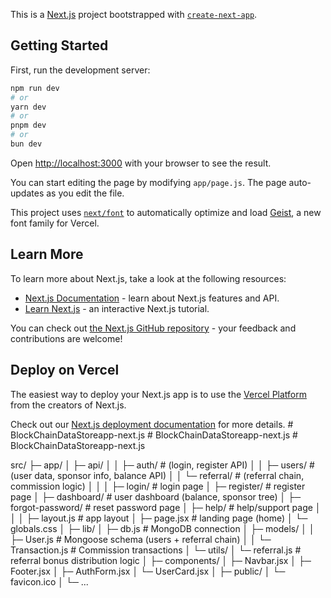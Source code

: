 This is a [Next.js](https://nextjs.org) project bootstrapped with [`create-next-app`](https://github.com/vercel/next.js/tree/canary/packages/create-next-app).

## Getting Started

First, run the development server:

```bash
npm run dev
# or
yarn dev
# or
pnpm dev
# or
bun dev
```

Open [http://localhost:3000](http://localhost:3000) with your browser to see the result.

You can start editing the page by modifying `app/page.js`. The page auto-updates as you edit the file.

This project uses [`next/font`](https://nextjs.org/docs/app/building-your-application/optimizing/fonts) to automatically optimize and load [Geist](https://vercel.com/font), a new font family for Vercel.

## Learn More

To learn more about Next.js, take a look at the following resources:

- [Next.js Documentation](https://nextjs.org/docs) - learn about Next.js features and API.
- [Learn Next.js](https://nextjs.org/learn) - an interactive Next.js tutorial.

You can check out [the Next.js GitHub repository](https://github.com/vercel/next.js) - your feedback and contributions are welcome!

## Deploy on Vercel

The easiest way to deploy your Next.js app is to use the [Vercel Platform](https://vercel.com/new?utm_medium=default-template&filter=next.js&utm_source=create-next-app&utm_campaign=create-next-app-readme) from the creators of Next.js.

Check out our [Next.js deployment documentation](https://nextjs.org/docs/app/building-your-application/deploying) for more details.
#   B l o c k C h a i n D a t a S t o r e a p p - n e x t . j s 
 
 #   B l o c k C h a i n D a t a S t o r e a p p - n e x t . j s 
 
 #   B l o c k C h a i n D a t a S t o r e a p p - n e x t . j s 
 
 


src/
 ├─ app/
 │   ├─ api/
 │   │   ├─ auth/        # (login, register API)
 │   │   ├─ users/       # (user data, sponsor info, balance API)
 │   │   └─ referral/    # (referral chain, commission logic)
 │   │
 │   ├─ login/           # login page
 │   ├─ register/        # register page
 │   ├─ dashboard/       # user dashboard (balance, sponsor tree)
 │   ├─ forgot-password/ # reset password page
 │   ├─ help/            # help/support page
 │   │
 │   ├─ layout.js        # app layout
 │   ├─ page.jsx         # landing page (home)
 │   └─ globals.css
 │
 ├─ lib/
 │   ├─ db.js            # MongoDB connection
 │   ├─ models/
 │   │   ├─ User.js      # Mongoose schema (users + referral chain)
 │   │   └─ Transaction.js # Commission transactions
 │   └─ utils/
 │       └─ referral.js  # referral bonus distribution logic
 │
 ├─ components/
 │   ├─ Navbar.jsx
 │   ├─ Footer.jsx
 │   ├─ AuthForm.jsx
 │   └─ UserCard.jsx
 │
 ├─ public/
 │   └─ favicon.ico
 │
 └─ ...